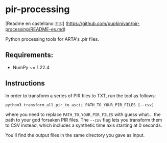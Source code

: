 # pir-processing

[Readme en castellano 🇪🇸] (https://github.com/pupkinivan/pir-processing/README-es.md)

Python processing tools for ARTA's .pir files.

## Requirements:
- NumPy ~= 1.22.4

## Instructions

In order to transform a series of PIR files to TXT, run the tool as follows:

```python3 transform_all_pir_to_ascii PATH_TO_YOUR_PIR_FILES [--csv]```

where you need to replace `PATH_TO_YOUR_PIR_FILES` with guess what... the path to your god forsaken PIR files. The `--csv` flag lets you transform them to CSV instead, which includes a synthetic time axis starting at 0 seconds.

You'll find the output files in the same directory you gave as input.
